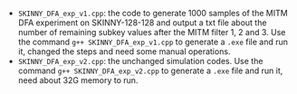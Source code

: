 - `SKINNY_DFA_exp_v1.cpp`: the code to generate 1000 samples of the MITM DFA experiment on SKINNY-128-128 and output a txt file about the number of remaining subkey values after the MITM filter 1, 2 and 3. Use the command `g++ SKINNY_DFA_exp_v1.cpp` to generate a `.exe` file and run it, changed the steps and need some manual operations.
- `SKINNY_DFA_exp_v2.cpp`: the unchanged simulation codes. Use the command `g++ SKINNY_DFA_exp_v2.cpp` to generate a `.exe` file and run it, need about 32G memory to run.